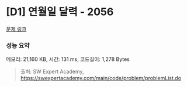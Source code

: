 # [D1] 연월일 달력 - 2056 

[문제 링크](https://swexpertacademy.com/main/code/problem/problemDetail.do?contestProbId=AV5QLkdKAz4DFAUq) 

### 성능 요약

메모리: 21,160 KB, 시간: 131 ms, 코드길이: 1,278 Bytes



> 출처: SW Expert Academy, https://swexpertacademy.com/main/code/problem/problemList.do